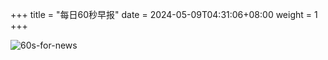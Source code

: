 +++
title = "每日60秒早报"
date = 2024-05-09T04:31:06+08:00
weight = 1
+++

![60s-for-news](/img/zaobao/zaobao.png "由 ALAPI 提供支持")
